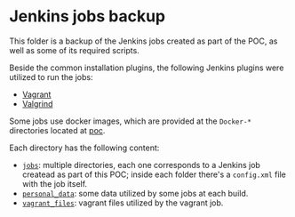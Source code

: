 # Jenkins jobs backup

This folder is a backup of the Jenkins jobs created as part of the POC, as well as some of its required scripts.

Beside the common installation plugins, the following Jenkins plugins were utilized to run the jobs:
- [Vagrant](https://plugins.jenkins.io/vagrant/)
- [Valgrind](https://plugins.jenkins.io/valgrind/)

Some jobs use docker images, which are provided at the `Docker-*` directories located at [poc](../).

Each directory has the following content:
- [`jobs`](jobs): multiple directories, each one corresponds to a Jenkins job createad as part of this POC; inside each folder there's a `config.xml` file with the job itself.
- [`personal_data`](personal_data): some data utilized by some jobs at each build.
- [`vagrant_files`](vagrant_files): vagrant files utilized by the vagrant job.